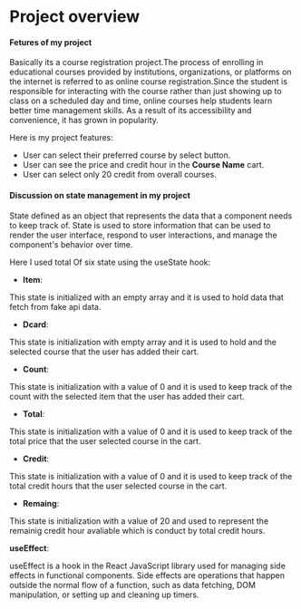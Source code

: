 # Project overview

#### Fetures of my project
 Basically its a course registration project.The process of enrolling in educational courses provided by institutions, organizations, or platforms on the internet is referred to as online course registration.Since the student is responsible for interacting with the course rather than just showing up to class on a scheduled day and time, online courses help students learn better time management skills. As a result of its accessibility and convenience, it has grown in popularity.

Here is my project features:

- User can select their preferred course by select button.
- User can see the price and credit hour in the **Course Name** cart.
- User can select only 20 credit from overall courses.

#### Discussion on state management in my project

 State defined as  an object that represents the data that a component needs to keep track of. State is used to store information that can be used to render the user interface, respond to user interactions, and manage the component's behavior over time.

 Here I used total Of six state using the useState hook:

 - **Item**: 

 This state is initialized with an empty array and it is used to hold data that fetch from fake api data.
 
 - **Dcard**:

 This state is initialization with empty array and it is used to hold and the selected course that the user has added their cart.
 
 - **Count**:

 This state is initialization with a value of 0 and it is used to keep track of the count with the selected item that the user has added their cart.
 
 - **Total**: 

 This state is initialization with a value of 0 and it is used to keep track of the total price that the user selected course in the cart.
 
 - **Credit**:

 This state is initialization with a value of 0 and it is used to keep track of the total credit hours that the user selected course in the cart. 
 
 - **Remaing**: 

 This state is initialization with a value of 20 and used to represent the remainig credit hour avaliable which is conduct by total credit hours.
 

 **useEffect**:

 useEffect is a hook in the React JavaScript library used for managing side effects in functional components. Side effects are operations that happen outside the normal flow of a function, such as data fetching, DOM manipulation, or setting up and cleaning up timers.


